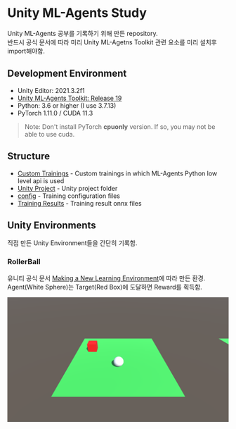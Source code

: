 # Unity ML-Agents Study

Unity ML-Agents 공부를 기록하기 위해 만든 repository.  
반드시 공식 문서에 따라 미리 Unity ML-Agetns Toolkit 관련 요소를 미리 설치후 import해야함.

## Development Environment

* Unity Editor: 2021.3.2f1
* [Unity ML-Agents Toolkit: Release 19](https://github.com/Unity-Technologies/ml-agents/tree/release_19)
* Python: 3.6 or higher (I use 3.7.13)
* PyTorch 1.11.0 / CUDA 11.3

> Note: Don't install PyTorch **cpuonly** version. If so, you may not be able to use cuda.

## Structure

* [Custom Trainings](/Custom%20Trainings/) - Custom trainings in which ML-Agents Python low level api is used
* [Unity Project](/Unity%20Project/) - Unity project folder
* [config](/config/) - Training configuration files
* [Training Results](/Training%20Results/) - Training result onnx files


## Unity Environments

직접 만든 Unity Environment들을 간단히 기록함.

### RollerBall

유니티 공식 문서 [Making a New Learning Environment](https://github.com/Unity-Technologies/ml-agents/blob/release_19_docs/docs/Learning-Environment-Create-New.md)에 따라 만든 환경.  
Agent(White Sphere)는 Target(Red Box)에 도달하면 Reward를 획득함.

![](Images/RollerBall/roller-ball.png)
